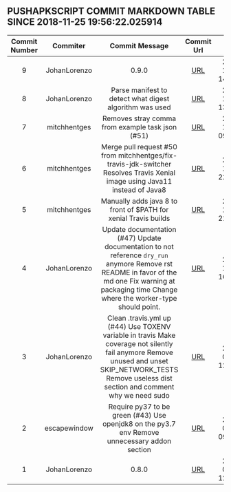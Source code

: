 ## PUSHAPKSCRIPT COMMIT MARKDOWN TABLE SINCE 2018-11-25 19:56:22.025914

| Commit Number | Commiter | Commit Message | Commit Url | Date | 
|:---:|:----:|:----------------------------------:|:------:|:----:| 
|9|JohanLorenzo|0.9.0|[URL](https://github.com/mozilla-releng/pushapkscript/commit/58b5746152105b09751139192ac63f89486b664b)|2018-11-23 14:54:01
|8|JohanLorenzo|Parse manifest to detect what digest algorithm was used|[URL](https://github.com/mozilla-releng/pushapkscript/commit/c783b80979156bf3cb2c78369dce300e2f76e5b6)|2018-11-23 13:58:08
|7|mitchhentges|Removes stray comma from example task json (#51)|[URL](https://github.com/mozilla-releng/pushapkscript/commit/654ff459c35c9100cb9da8176c0e431a459e57d8)|2018-11-12 09:10:41
|6|mitchhentges|Merge pull request #50 from mitchhentges/fix-travis-jdk-switcher  Resolves Travis Xenial image using Java11 instead of Java8|[URL](https://github.com/mozilla-releng/pushapkscript/commit/0fa1fec2424cba14dfa2c22ab42e44e937ffedc4)|2018-11-09 22:28:06
|5|mitchhentges|Manually adds java 8 to front of $PATH for xenial Travis builds|[URL](https://github.com/mozilla-releng/pushapkscript/commit/2e8cc150527906f7d9bd23658c96f5d4221fdcf9)|2018-11-09 21:41:37
|4|JohanLorenzo|Update documentation (#47)    Update documentation to not reference `dry_run` anymore    Remove rst README in favor of the md one    Fix warning at packaging time    Change where the worker-type should point.|[URL](https://github.com/mozilla-releng/pushapkscript/commit/91aaa35f170f6f263b2ebb1dca6c6f44ef6ea8bc)|2018-10-19 16:33:54
|3|JohanLorenzo|Clean .travis.yml up (#44)    Use TOXENV variable in travis    Make coverage not silently fail anymore    Remove unused and unset SKIP_NETWORK_TESTS    Remove useless dist section and comment why we need sudo|[URL](https://github.com/mozilla-releng/pushapkscript/commit/bc2d1c8eef6fffdf0f4b55be54f636c2feedd3bc)|2018-08-01 12:21:08
|2|escapewindow|Require py37 to be green (#43)    Use openjdk8 on the py3.7 env    Remove unnecessary addon section|[URL](https://github.com/mozilla-releng/pushapkscript/commit/8eeb5523eae0f228fb54300cf25549e844449658)|2018-08-01 09:09:56
|1|JohanLorenzo|0.8.0|[URL](https://github.com/mozilla-releng/pushapkscript/commit/f49f468012854f47ade5b01dac7bc0663442b153)|2018-06-22 12:00:20



